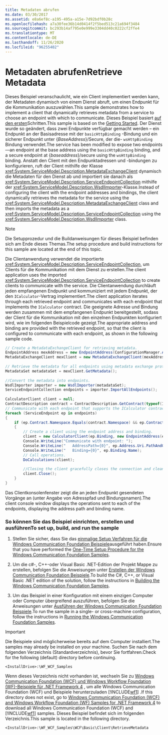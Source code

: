 ```yaml
---
title: Metadaten abrufen
ms.date: 03/30/2017
ms.assetid: e8a6ef8c-a195-495a-a15e-7d92bdf0b28c
ms.openlocfilehash: a7a30fee36b14d0414f2f5bed513c21a694f3484
ms.sourcegitcommit: bc293b14af795e0e999e3304dd40c0222cf2ffe4
ms.translationtype: MT
ms.contentlocale: de-DE
ms.lasthandoff: 11/26/2020
ms.locfileid: "96255402"
---
```

# <a name="retrieve-metadata"></a><span data-ttu-id="8f83b-102">Metadaten abrufen</span><span class="sxs-lookup"><span data-stu-id="8f83b-102">Retrieve Metadata</span></span>

<span data-ttu-id="8f83b-103">Dieses Beispiel veranschaulicht, wie ein Client implementiert werden kann, der Metadaten dynamisch von einem Dienst abruft, um einen Endpunkt für die Kommunikation auszuwählen.</span><span class="sxs-lookup"><span data-stu-id="8f83b-103">This sample demonstrates how to implement a client that dynamically retrieves metadata from a service to choose an endpoint with which to communicate.</span></span> <span data-ttu-id="8f83b-104">Dieses Beispiel basiert [auf den ersten](getting-started-sample.md)Schritten.</span><span class="sxs-lookup"><span data-stu-id="8f83b-104">This sample is based on the [Getting Started](getting-started-sample.md).</span></span> <span data-ttu-id="8f83b-105">Der Dienst wurde so geändert, dass zwei Endpunkte verfügbar gemacht werden – ein Endpunkt an der Basisadresse mit der `basicHttpBinding` -Bindung und ein sicherer Endpunkt unter {*BaseAddress*}/Secure, der die- `wsHttpBinding` Bindung verwendet.</span><span class="sxs-lookup"><span data-stu-id="8f83b-105">The service has been modified to expose two endpoints—an endpoint at the base address using the `basicHttpBinding` binding, and a secure endpoint at {*baseaddress*}/secure using the `wsHttpBinding` binding.</span></span> <span data-ttu-id="8f83b-106">Anstatt den Client mit den Endpunktadressen und -bindungen zu konfigurieren, ruft der Client mithilfe der Klasse  <xref:System.ServiceModel.Description.MetadataExchangeClient> dynamisch die Metadaten für den Dienst ab und importiert sie danach als <xref:System.ServiceModel.Description.ServiceEndpointCollection> mithilfe der <xref:System.ServiceModel.Description.WsdlImporter>-Klasse.</span><span class="sxs-lookup"><span data-stu-id="8f83b-106">Instead of configuring the client with the endpoint addresses and bindings, the client dynamically retrieves the metadata for the service using the <xref:System.ServiceModel.Description.MetadataExchangeClient> class and then imports the metadata as a <xref:System.ServiceModel.Description.ServiceEndpointCollection> using the <xref:System.ServiceModel.Description.WsdlImporter> class.</span></span>  
  
> [!NOTE]
> <span data-ttu-id="8f83b-107">Die Setupprozedur und die Buildanweisungen für dieses Beispiel befinden sich am Ende dieses Themas.</span><span class="sxs-lookup"><span data-stu-id="8f83b-107">The setup procedure and build instructions for this sample are located at the end of this topic.</span></span>  
  
 <span data-ttu-id="8f83b-108">Die Clientanwendung verwendet die importierte <xref:System.ServiceModel.Description.ServiceEndpointCollection>, um Clients für die Kommunikation mit dem Dienst zu erstellen.</span><span class="sxs-lookup"><span data-stu-id="8f83b-108">The client application uses the imported <xref:System.ServiceModel.Description.ServiceEndpointCollection> to create clients to communicate with the service.</span></span> <span data-ttu-id="8f83b-109">Die Clientanwendung durchläuft jeden empfangenen Endpunkt und kommuniziert mit jedem Endpunkt, der den `ICalculator`-Vertrag implementiert.</span><span class="sxs-lookup"><span data-stu-id="8f83b-109">The client application iterates through each retrieved endpoint and communicates with each endpoint that implements the `ICalculator` contract.</span></span> <span data-ttu-id="8f83b-110">Die geeignete Adresse und Bindung werden zusammen mit dem empfangenen Endpunkt bereitgestellt, sodass der Client für die Kommunikation mit den einzelnen Endpunkten konfiguriert wird, wie im folgenden Beispielcode gezeigt.</span><span class="sxs-lookup"><span data-stu-id="8f83b-110">The appropriate address and binding are provided with the retrieved endpoint, so that the client is configured to communicate with each endpoint, as shown in the following sample code.</span></span>  
  
```csharp
// Create a MetadataExchangeClient for retrieving metadata.  
EndpointAddress mexAddress = new EndpointAddress(ConfigurationManager.AppSettings["mexAddress"]);  
MetadataExchangeClient mexClient = new MetadataExchangeClient(mexAddress);  
  
// Retrieve the metadata for all endpoints using metadata exchange protocol (mex).  
MetadataSet metadataSet = mexClient.GetMetadata();  
  
//Convert the metadata into endpoints.  
WsdlImporter importer = new WsdlImporter(metadataSet);  
ServiceEndpointCollection endpoints = importer.ImportAllEndpoints();  
  
CalculatorClient client = null;  
ContractDescription contract = ContractDescription.GetContract(typeof(ICalculator));  
// Communicate with each endpoint that supports the ICalculator contract.  
foreach (ServiceEndpoint ep in endpoints)  
{  
    if (ep.Contract.Namespace.Equals(contract.Namespace) && ep.Contract.Name.Equals(contract.Name))  
    {  
        // Create a client using the endpoint address and binding.  
        client = new CalculatorClient(ep.Binding, new EndpointAddress(ep.Address.Uri));  
        Console.WriteLine("Communicate with endpoint: ");  
        Console.WriteLine("   AddressPath={0}", ep.Address.Uri.PathAndQuery);  
        Console.WriteLine("   Binding={0}", ep.Binding.Name);  
        // Call operations.  
        DoCalculations(client);  
  
        //Closing the client gracefully closes the connection and cleans up resources.  
        client.Close();  
    }  
}  
```  
  
 <span data-ttu-id="8f83b-111">Das Clientkonsolenfenster zeigt die an jeden Endpunkt gesendeten Vorgänge an (unter Angabe von Adresspfad und Bindungsnamen).</span><span class="sxs-lookup"><span data-stu-id="8f83b-111">The client console window displays the operations sent to each of the endpoints, displaying the address path and binding name.</span></span>  
  
### <a name="to-set-up-build-and-run-the-sample"></a><span data-ttu-id="8f83b-112">So können Sie das Beispiel einrichten, erstellen und ausführen</span><span class="sxs-lookup"><span data-stu-id="8f83b-112">To set up, build, and run the sample</span></span>  
  
1. <span data-ttu-id="8f83b-113">Stellen Sie sicher, dass Sie das [einmalige Setup Verfahren für die Windows Communication Foundation Beispiele](one-time-setup-procedure-for-the-wcf-samples.md)ausgeführt haben.</span><span class="sxs-lookup"><span data-stu-id="8f83b-113">Ensure that you have performed the [One-Time Setup Procedure for the Windows Communication Foundation Samples](one-time-setup-procedure-for-the-wcf-samples.md).</span></span>  
  
2. <span data-ttu-id="8f83b-114">Um die c#-, C++-oder Visual Basic .NET-Edition der Projekt Mappe zu erstellen, befolgen Sie die Anweisungen unter [Erstellen der Windows Communication Foundation Beispiele](building-the-samples.md).</span><span class="sxs-lookup"><span data-stu-id="8f83b-114">To build the C#, C++, or Visual Basic .NET edition of the solution, follow the instructions in [Building the Windows Communication Foundation Samples](building-the-samples.md).</span></span>  
  
3. <span data-ttu-id="8f83b-115">Um das Beispiel in einer Konfiguration mit einem einzigen Computer oder Computer übergreifend auszuführen, befolgen Sie die Anweisungen unter [Ausführen der Windows Communication Foundation Beispiele](running-the-samples.md).</span><span class="sxs-lookup"><span data-stu-id="8f83b-115">To run the sample in a single- or cross-machine configuration, follow the instructions in [Running the Windows Communication Foundation Samples](running-the-samples.md).</span></span>  
  
> [!IMPORTANT]
> <span data-ttu-id="8f83b-116">Die Beispiele sind möglicherweise bereits auf dem Computer installiert.</span><span class="sxs-lookup"><span data-stu-id="8f83b-116">The samples may already be installed on your machine.</span></span> <span data-ttu-id="8f83b-117">Suchen Sie nach dem folgenden Verzeichnis (Standardverzeichnis), bevor Sie fortfahren.</span><span class="sxs-lookup"><span data-stu-id="8f83b-117">Check for the following (default) directory before continuing.</span></span>  
>
> `<InstallDrive>:\WF_WCF_Samples`  
>
> <span data-ttu-id="8f83b-118">Wenn dieses Verzeichnis nicht vorhanden ist, wechseln Sie zu [Windows Communication Foundation (WCF) und Windows Workflow Foundation (WF)-Beispiele für .NET Framework 4](https://www.microsoft.com/download/details.aspx?id=21459) , um alle Windows Communication Foundation (WCF) und Beispiele herunterzuladen [!INCLUDE[wf1](../../../../includes/wf1-md.md)] .</span><span class="sxs-lookup"><span data-stu-id="8f83b-118">If this directory does not exist, go to [Windows Communication Foundation (WCF) and Windows Workflow Foundation (WF) Samples for .NET Framework 4](https://www.microsoft.com/download/details.aspx?id=21459) to download all Windows Communication Foundation (WCF) and [!INCLUDE[wf1](../../../../includes/wf1-md.md)] samples.</span></span> <span data-ttu-id="8f83b-119">Dieses Beispiel befindet sich im folgenden Verzeichnis.</span><span class="sxs-lookup"><span data-stu-id="8f83b-119">This sample is located in the following directory.</span></span>  
>
> `<InstallDrive>:\WF_WCF_Samples\WCF\Basic\Client\RetrieveMetadata`  
